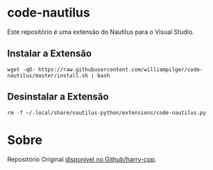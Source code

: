 # code-nautilus

Este repositório é uma extensão do Nautilus para o Visual Studio.

## Instalar a Extensão

```
wget -qO- https://raw.githubusercontent.com/williampilger/code-nautilus/master/install.sh | bash
```

## Desinstalar a Extensão

```
rm -f ~/.local/share/nautilus-python/extensions/code-nautilus.py
```



# Sobre

Repositório Original [disponível no Github/harry-cpp](https://github.com/harry-cpp/code-nautilus).
